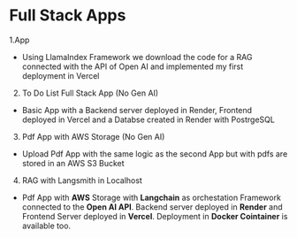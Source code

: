 # Full Stack Apps

1.App
- Using LlamaIndex Framework we download the code for a RAG connected with the API of Open AI and implemented my first deployment in Vercel

2. To Do List Full Stack App (No Gen AI)
- Basic App with a Backend server deployed in Render, Frontend deployed in Vercel and a Databse created in Render with PostrgeSQL

3. Pdf App with AWS Storage (No Gen AI)
- Upload Pdf App with the same logic as the second App but with pdfs are stored in an AWS S3 Bucket

4. RAG with Langsmith in Localhost
- Pdf App with **AWS** Storage with **Langchain** as orchestation Framework connected to the **Open AI API**. Backend server deployed in **Render** and Frontend Server deployed in **Vercel**. Deployment in **Docker Cointainer** is available too.
